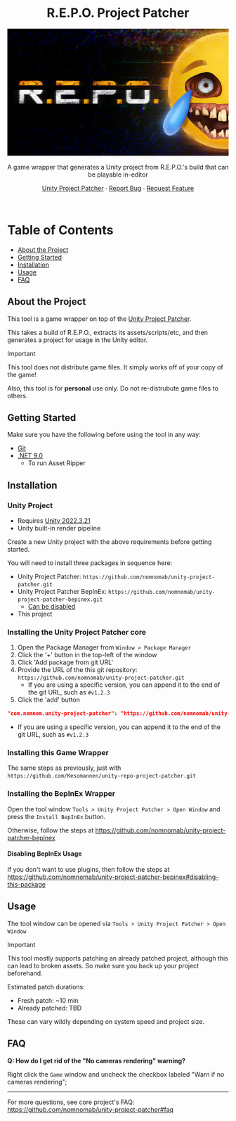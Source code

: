 <div align="center">
  <h1>R.E.P.O. Project Patcher</h1>

  <img src="images/banner.jpg" />

  <p>
    A game wrapper that generates a Unity project from R.E.P.O.'s build that can be playable in-editor
  </p>
</div>

<div align="center">

<span></span>
<a href="https://github.com/nomnomab/unity-project-patcher">Unity Project Patcher</a>
<span> · </span>
<a href="https://github.com/nomnomab/unity-project-patcher/issues/">Report Bug</a>
<span> · </span>
<a href="https://github.com/nomnomab/unity-project-patcher/issues/">Request Feature</a>

</h4>

</div>

<br />

# Table of Contents

- [About the Project](#about-the-project)
- [Getting Started](#getting-started)
- [Installation](#installation)
- [Usage](#usage)
- [FAQ](#faq)

## About the Project

This tool is a game wrapper on top of the [Unity Project Patcher](https://github.com/nomnomab/unity-project-patcher).

This takes a build of R.E.P.O., extracts its assets/scripts/etc, and then generates a project for usage in the Unity editor.

> [!IMPORTANT]  
> This tool does not distribute game files. It simply works off of your copy of the game!
>
> Also, this tool is for **personal** use only. Do not re-distrubute game files to others.

## Getting Started

Make sure you have the following before using the tool in any way:

- [Git](https://git-scm.com/download/win)
- [.NET 9.0](https://dotnet.microsoft.com/en-us/download/dotnet/9.0)
  - To run Asset Ripper

## Installation

### Unity Project

- Requires [Unity 2022.3.21](https://unity.com/releases/editor/whats-new/2022.3.21)
- Unity built-in render pipeline

Create a new Unity project with the above requirements before getting started.

You will need to install three packages in sequence here:

- Unity Project Patcher: `https://github.com/nomnomab/unity-project-patcher.git`
- Unity Project Patcher BepInEx: `https://github.com/nomnomab/unity-project-patcher-bepinex.git`
  - [Can be disabled](#disabling-bepinex-usage)
- This project

### Installing the Unity Project Patcher core

1. Open the Package Manager from `Window > Package Manager`
2. Click the '+' button in the top-left of the window
3. Click 'Add package from git URL'
4. Provide the URL of the this git repository: `https://github.com/nomnomab/unity-project-patcher.git`
   - If you are using a specific version, you can append it to the end of the git URL, such as `#v1.2.3`
5. Click the 'add' button

```json
"com.nomnom.unity-project-patcher": "https://github.com/nomnomab/unity-project-patcher.git"
```

- If you are using a specific version, you can append it to the end of the git URL, such as `#v1.2.3`

### Installing this Game Wrapper

The same steps as previously, just with `https://github.com/Kesomannen/unity-repo-project-patcher.git`

### Installing the BepInEx Wrapper

Open the tool window `Tools > Unity Project Patcher > Open Window` and press the `Install BepInEx` button.

Otherwise, follow the steps at https://github.com/nomnomab/unity-project-patcher-bepinex

#### Disabling BepInEx Usage

If you don't want to use plugins, then follow the steps at https://github.com/nomnomab/unity-project-patcher-bepinex#disabling-this-package

## Usage

The tool window can be opened via `Tools > Unity Project Patcher > Open Window`

> [!IMPORTANT]  
> This tool mostly supports patching an already patched project, although this can lead to broken assets.
> So make sure you back up your project beforehand.

Estimated patch durations:

- Fresh patch: ~10 min
- Already patched: TBD

These can vary wildly depending on system speed and project size.

## FAQ

**Q: How do I get rid of the "No cameras rendering" warning?**

Right click the `Game` window and uncheck the checkbox labeled "Warn if no cameras rendering";

---

For more questions, see core project's FAQ: https://github.com/nomnomab/unity-project-patcher#faq
